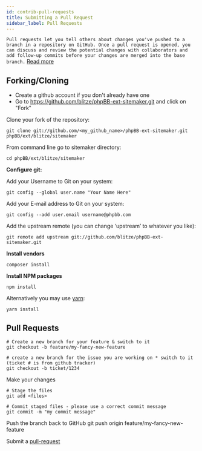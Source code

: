 ```yaml
---
id: contrib-pull-requests
title: Submitting a Pull Request
sidebar_label: Pull Requests
---
```


`Pull requests let you tell others about changes you've pushed to a branch in a repository on GitHub. Once a pull request is opened, you can discuss and review the potential changes with collaborators and add follow-up commits before your changes are merged into the base branch.` [Read more](https://help.github.com/articles/about-pull-requests/)

## Forking/Cloning

* Create a github account if you don't already have one
* Go to https://github.com/blitze/phpBB-ext-sitemaker.git and click on "Fork"

Clone your fork of the repository:

    git clone git://github.com/<my_github_name>/phpBB-ext-sitemaker.git phpBB/ext/blitze/sitemaker
    

From command line go to sitemaker directory:

    cd phpBB/ext/blitze/sitemaker
    

**Configure git:**

Add your Username to Git on your system:

    git config --global user.name "Your Name Here"
    

Add your E-mail address to Git on your system:

    git config --add user.email username@phpbb.com
    

Add the upstream remote (you can change ‘upstream’ to whatever you like):

    git remote add upstream git://github.com/blitze/phpBB-ext-sitemaker.git
    

**Install vendors**

    composer install
    

**Install NPM packages**

    npm install
    

Alternatively you may use [yarn](https://yarnpkg.com):

    yarn install
    

## Pull Requests

    # Create a new branch for your feature & switch to it
    git checkout -b feature/my-fancy-new-feature
    
    # create a new branch for the issue you are working on * switch to it (ticket # is from github tracker)
    git checkout -b ticket/1234
    

Make your changes

    # Stage the files
    git add <files> 
    
    # Commit staged files - please use a correct commit message
    git commit -m "my commit message"
    

Push the branch back to GitHub git push origin feature/my-fancy-new-feature

Submit a [pull-request](https://github.com/blitze/phpBB-ext-sitemaker/pulls)
